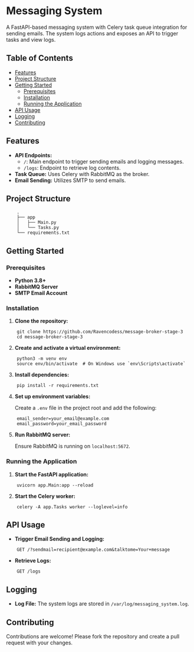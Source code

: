 # Messaging System

A FastAPI-based messaging system with Celery task queue integration for sending emails. The system logs actions and exposes an API to trigger tasks and view logs.

## Table of Contents

- [Features](#features)
- [Project Structure](#project-structure)
- [Getting Started](#getting-started)
  - [Prerequisites](#prerequisites)
  - [Installation](#installation)
  - [Running the Application](#running-the-application)
- [API Usage](#api-usage)
- [Logging](#logging)
- [Contributing](#contributing)

## Features

- **API Endpoints:**
  - `/`: Main endpoint to trigger sending emails and logging messages.
  - `/logs`: Endpoint to retrieve log contents.
- **Task Queue:** Uses Celery with RabbitMQ as the broker.
- **Email Sending:** Utilizes SMTP to send emails.

## Project Structure
```
    .
    ├── app
    │   ├── Main.py
    │   └── Tasks.py
    └── requirements.txt
```

## Getting Started

### Prerequisites

- **Python 3.8+**
- **RabbitMQ Server**
- **SMTP Email Account**

### Installation

1. **Clone the repository:**
```
    git clone https://github.com/Ravencodess/message-broker-stage-3
    cd message-broker-stage-3
```
2. **Create and activate a virtual environment:**
```
    python3 -m venv env
    source env/bin/activate  # On Windows use `env\Scripts\activate`
```
3. **Install dependencies:**
```
    pip install -r requirements.txt
```
4. **Set up environment variables:**

    Create a `.env` file in the project root and add the following:
```
    email_sender=your_email@example.com
    email_password=your_email_password
```
5. **Run RabbitMQ server:**

    Ensure RabbitMQ is running on `localhost:5672`.

### Running the Application

1. **Start the FastAPI application:**
```
    uvicorn app.Main:app --reload
```
2. **Start the Celery worker:**
```
    celery -A app.Tasks worker --loglevel=info
```
## API Usage

- **Trigger Email Sending and Logging:**
```
    GET /?sendmail=recipient@example.com&talktome=Your+message
```
- **Retrieve Logs:**
```
    GET /logs
```
## Logging

- **Log File:** The system logs are stored in `/var/log/messaging_system.log`.

## Contributing

Contributions are welcome! Please fork the repository and create a pull request with your changes.